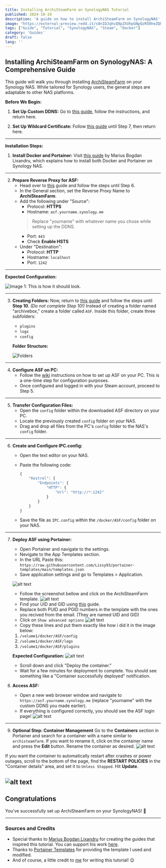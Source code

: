 ```yaml
---
title: Installing ArchiSteamFarm on SynologyNAS Tutorial
published: 2024-10-19
description: 'A guide on how to install ArchiSteamFarm on SynologyNAS'
image: "https://external-preview.redd.it/s8nIDJqhcQ8pZXUhpGNpQzR50heZQkUO9OGZLUaJm_Q.jpg?auto=webp&s=13a74921520d95214cbc34221d19f25929ec310d"
tags: ["Guide", "Tutorial", "SynologyNAS", "Steam", "Docker"]
category: 'Guides'
draft: false
lang: ''
---
```


## Installing ArchiSteamFarm on SynologyNAS: A Comprehensive Guide

This guide will walk you through installing [ArchiSteamFarm](https://github.com/JustArchiNET/ArchiSteamFarm) on your Synology NAS. While tailored for Synology users, the general steps are adaptable to other NAS platforms.

**Before We Begin:**

1. **Set Up Custom DDNS:** Go to [this guide](https://mariushosting.com/synology-how-to-enable-https-on-dsm-7/), follow the instructions, and return here.

2. **Set Up Wildcard Certificate:** Follow [this guide](https://mariushosting.com/synology-how-to-add-wildcard-certificate/) until Step 7, then return here.

---

**Installation Steps:**

1. **Install Docker and Portainer:**
   Visit [this guide](https://mariushosting.com/synology-30-second-portainer-install-using-task-scheduler-docker/) by Marius Bogdan Lixandru, which explains how to install both Docker and Portainer on Synology NAS.

___

2. **Prepare Reverse Proxy for ASF:**
   - Head over to [this](https://mariushosting.com/how-to-install-archivebox-on-your-synology-nas/) guide and follow the steps until Step 6.
   - In the General section, set the Reverse Proxy Name to **ArchiSteamFarm**.
   - Add the following under "Source":
      - Protocol: **HTTPS**
      - Hostname: `asf.yourname.synology.me`
      >Replace "yourname" with whatever name you chose while setting up the DDNS.
      - Port: `443`
      - Check **Enable HSTS**
   - Under "Destination":
      - Protocol: **HTTP**
      - Hostname: `localhost`
      - Port: `1242`

***
   **Expected Configuration:**

![**Image 1: This is how it should look.**](https://i.ibb.co/Khb18Xp/image.png)

___

3. **Creating Folders:**
  Now, return to [this guide](https://mariushosting.com/how-to-install-archivebox-on-your-synology-nas/) and follow the steps until **Step 10**. *(Do not complete Step 10!)*
  Instead of creating a folder named "archivebox," create a folder called `ASF`. Inside this folder, create three subfolders:
   - `plugins`
   - `logs`
   - `config`

   **Folder Structure:**

   ![Folders](https://i.ibb.co/GHSDXwm/image-1.png)

___

4. **Configure ASF on PC:**
   - Follow the [wiki](https://github.com/JustArchiNET/ArchiSteamFarm/wiki/Setting-up) instructions on how to set up ASF on your PC. This is a one-time step for configuration purposes.
   - Once configured and logged in with your Steam account, proceed to Step 5.

___

5. **Transfer Configuration Files:**
   - Open the `config` folder within the downloaded ASF directory on your PC.
   - Locate the previously created `config` folder on your NAS.
   - Drag and drop all files from the PC's `config` folder to the NAS's `config` folder.

___

6. **Create and Configure IPC.config:**
   - Open the text editor on your NAS.
   - Paste the following code:

     ```js
     {
         "Kestrel": {
             "Endpoints": {
                 "HTTP": {
                     "Url": "http://*:1242"
                 }
             }
         }
     }
     ```

   - Save the file as `IPC.config` within the `/docker/ASF/config` folder on your NAS.

___

7. **Deploy ASF using Portainer:**
   - Open Portainer and navigate to the settings.
   - Nevigate to the App Templates section.
   - In the URL Paste this: `https://raw.githubusercontent.com/Lissy93/portainer-templates/main/templates.json`
   - Save application settings and go to Templates > Application.

   ![alt text](https://i.ibb.co/k5vdGv4/image.png)

   - Follow the screenshot bellow and click on the ArchiSteamFarm template.
![alt text](https://i.ibb.co/M5wHqpJ/image.png)
   - Find your UID and GID using [this](https://mariushosting.com/synology-find-uid-userid-and-gid-groupid-in-5-seconds/) guide.
   - Replace both PUID and PGID numbers in the template with the ones you recived from the email. (They are named UID and GID)
   - Click on `Show advanced options`
   ![alt text](https://i.ibb.co/VLBHbsJ/image.png)
   - Copy these lines and put them exactly like how i did it in the image below:
   1. `/volume1/docker/ASF/config`
   2. `/volume1/docker/ASF/logs`
   3. `/volume1/docker/ASF/plugins`

   **Expected Configuration:**
   ![alt text](https://i.ibb.co/M7L8vB1/image.png)

   - Scroll down and click "Deploy the container."
   - Wait for a few minutes for deployment to complete. You should see something like a "Container successfully deployed" notification.

8. **Access ASF:**
   - Open a new web browser window and navigate to `https://asf.yourname.synology.me` (replace "yourname" with the custom DDNS you made earlier).
   - If everything is configured correctly, you should see the ASF login page!
  ![alt text](https://i.ibb.co/SRtQzcQ/image-4.png)

---

9. **Optional Step: Container Management**
Go to the **Containers** section in Portainer and search for a container with a name similar to `archisteamfarm`. If you want to rename it, click on the container name and press the **Edit** button. Rename the container as desired.
![alt text](https://i.ibb.co/QQgM9MQ/image-5.png)

If you want the container to automatically restart after crashes or power outages, scroll to the bottom of the page, find the **RESTART POLICIES** in the "Container details" area, and set it to `Unless Stopped`. Hit **Update**.

![alt text](https://i.ibb.co/WvWkGgM/image-6.png)
---

## Congratulations

You’ve successfully set up ArchiSteamFarm on your SynologyNAS! 🥳

---

### Sources and Credits

- Special thanks to [Marius Bogdan Lixandru](https://mariushosting.com/author/marius/) for creating the guides that inspired this tutorial. You can support his work [here](https://mariushosting.com/support-my-work/).
- Thanks to [Portainer Templates](https://portainer-templates.as93.net/archisteamfarm) for providing the template I used and modified.
- And of course, a little credit to [me](https://slat.cc/TomerGamerTV) for writing this tutorial! 😉
